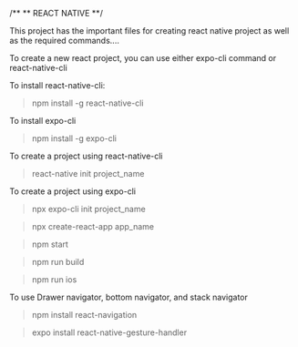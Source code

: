 /**
** REACT NATIVE 
**/

This project has the important files for creating react native project as well as the required commands....


To create a new react project, you can use either expo-cli command or react-native-cli

To install react-native-cli:

> npm install -g react-native-cli

To install expo-cli

> npm install -g expo-cli

To create a project using react-native-cli

> react-native init project_name

To create a project using expo-cli

> npx expo-cli init project_name

> npx create-react-app app_name

> npm start

> npm run build

> npm run ios

To use Drawer navigator, bottom navigator, and stack navigator

> npm install react-navigation

> expo install react-native-gesture-handler
